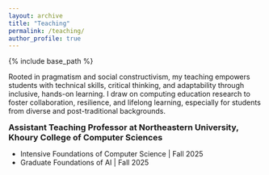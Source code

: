 ```yaml
---
layout: archive
title: "Teaching"
permalink: /teaching/
author_profile: true
---
```

<style type='text/css'>
h2, h3, h4, h5, h6 {margin: 0;}
.br {display: block; margin-bottom: 0em; margin: 0;} 
</style>



 {% include base_path %} 

Rooted in pragmatism and social constructivism, my teaching empowers students with technical skills, critical thinking, and adaptability through inclusive, hands-on learning. I draw on computing education research to foster collaboration, resilience, and lifelong learning, especially for students from diverse and post-traditional backgrounds.

### Assistant Teaching Professor at Northeastern University, Khoury College of Computer Sciences
- Intensive Foundations of Computer Science | Fall 2025
- Graduate Foundations of AI | Fall 2025
